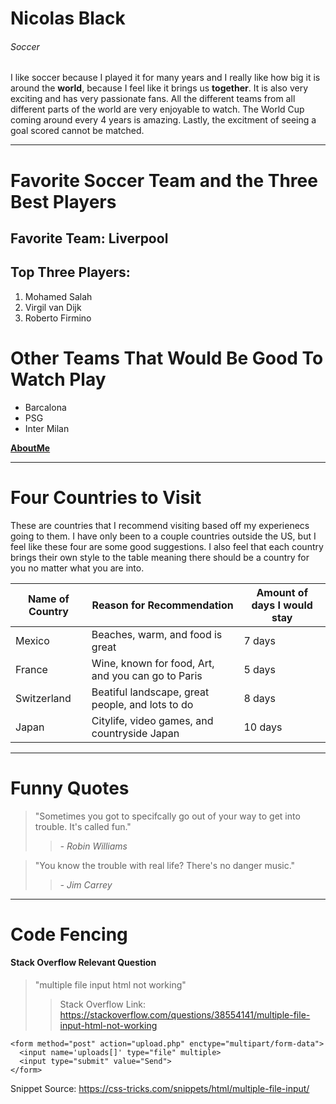 # Nicolas Black
###### Soccer
I like soccer because I played it for many years and I really like how big it is around the **world**,
because I feel like it brings us **together**. It is also very exciting and has very passionate fans. All the different teams from all different parts of the world are very enjoyable to watch. The World Cup coming around every 4 years is amazing. Lastly, the excitment of seeing a goal scored cannot be matched.

---

# Favorite Soccer Team and the Three Best Players
## Favorite Team: Liverpool
## Top Three Players:
1. Mohamed Salah
2. Virgil van Dijk
3. Roberto Firmino

# Other Teams That Would Be Good To Watch Play
* Barcalona
* PSG
* Inter Milan

**[AboutMe](AboutMe.md)**

---
# Four Countries to Visit
These are countries that I recommend visiting based off my experienecs going to them. I have only been to a couple countries outside the US, but I feel like these four are some good suggestions. I also feel that each country brings their own style to the table meaning there should be a country for you no matter what you are into.

| Name of Country | Reason for Recommendation | Amount of days I would stay |
| --- | --- | --- |
| Mexico | Beaches, warm, and food is great | 7 days |
| France | Wine, known for food, Art, and you can go to Paris | 5 days |
| Switzerland | Beatiful landscape, great people, and lots to do | 8 days |
| Japan | Citylife, video games, and countryside Japan | 10 days |

---
# Funny Quotes
> "Sometimes you got to specifcally go out of your way to get into trouble. It's called fun."
>>*- Robin Williams*

> "You know the trouble with real life? There's no danger music."
>>*- Jim Carrey*

---
# Code Fencing
#### Stack Overflow Relevant Question
> "multiple file input html not working"
>> Stack Overflow Link: <https://stackoverflow.com/questions/38554141/multiple-file-input-html-not-working>
```
<form method="post" action="upload.php" enctype="multipart/form-data">
  <input name='uploads[]' type="file" multiple>
  <input type="submit" value="Send">
</form>
```
Snippet Source: <https://css-tricks.com/snippets/html/multiple-file-input/>
